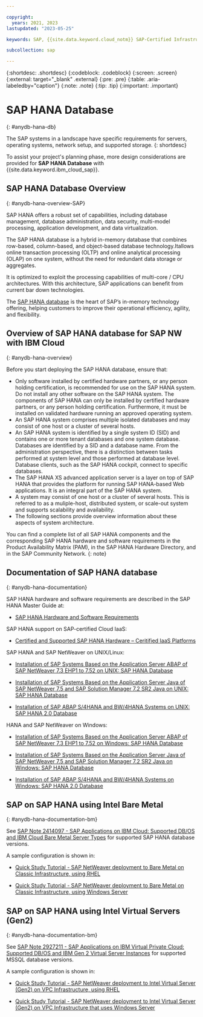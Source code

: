 ```yaml
---

copyright:
  years: 2021, 2023
lastupdated: "2023-05-25"

keywords: SAP, {{site.data.keyword.cloud_notm}} SAP-Certified Infrastructure, {{site.data.keyword.ibm_cloud_sap}}, SAP Workloads

subcollection: sap

---
```


{:shortdesc: .shortdesc}
{:codeblock: .codeblock}
{:screen: .screen}
{:external: target="_blank" .external}
{:pre: .pre}
{:table: .aria-labeledby="caption"}
{:note: .note}
{:tip: .tip}
{:important: .important}

# SAP HANA Database
{: #anydb-hana-db}

The SAP systems in a landscape have specific requirements for servers, operating systems, network setup, and supported storage.
{: shortdesc}

To assist your project's planning phase, more design considerations are provided for **SAP HANA Database** with {{site.data.keyword.ibm_cloud_sap}}.

## SAP HANA Database Overview 
{: #anydb-hana-overview-SAP}

SAP HANA offers a robust set of capabilities, including database management, database administration, data security, multi-model processing, application development, and data virtualization.

The SAP HANA database  is  a hybrid  in-memory  database that  combines row-based, column-based, and object-based  database  technology.Itallows  online  transaction  processing  (OLTP)  and  online  analytical processing (OLAP) on one system, without the need for redundant data storage or aggregates.

It  is  optimized  to  exploit  the  processing  capabilities  of  multi-core  /  CPU  architectures.  With  this architecture, SAP applications can benefit from current bar down technologies.

The [SAP  HANA  database](http://tekslate.com/tutorials/sap-hana-tutorials-interview-questions/) is the heart of SAP’s in-memory  technology  offering,  helping  customers  to improve their operational efficiency, agility, and flexibility.

## Overview of SAP HANA database for SAP NW with IBM Cloud
{: #anydb-hana-overview}

Before you start deploying the SAP HANA database, ensure that:

* Only software installed by certified hardware partners, or any person holding certification, is recommended for use on the SAP HANA system. Do not install any other software on the SAP HANA system. The components of SAP HANA can only be installed by certified hardware partners, or any person holding certification. Furthermore, it must be installed on validated hardware running an approved operating system.
* An SAP HANA system comprises multiple isolated databases and may consist of one host or a cluster of several hosts.
* An SAP HANA system is identified by a single system ID (SID) and contains one or more tenant databases and one system database. Databases are identified by a SID and a database name. From the administration perspective, there is a distinction between tasks performed at system level and those performed at database level. Database clients, such as the SAP HANA cockpit, connect to specific databases.
* The SAP HANA XS advanced application server is a layer on top of SAP HANA that provides the platform for running SAP HANA-based Web applications. It is an integral part of the SAP HANA system.
* A system may consist of one host or a cluster of several hosts. This is referred to as a muliple-host, distributed system, or scale-out system and supports scalability and availability.
* The following sections provide overview information about these aspects of system architecture.

You can find a complete list of all SAP HANA components and the corresponding SAP HANA hardware and software requirements in the Product Availability Matrix (PAM), in the SAP HANA Hardware Directory, and in the SAP Community Network.
{: note}

## Documentation of SAP HANA database
{: #anydb-hana-documentation}

SAP HANA hardware and software requirements are described in the SAP HANA Master Guide at: 

* [SAP HANA Hardware and Software Requirements](https://help.sap.com/viewer/eb3777d5495d46c5b2fa773206bbfb46/2.0.01/en-US/d3d1cf20bb5710149b57fd794c827a4e.html) 

SAP HANA support on SAP-certified Cloud IaaS: 

* [Certified and Supported SAP HANA Hardware – Ceritified IaaS Platforms](https://www.sap.com/dmc/exp/2014-09-02-hana-hardware/enEN/#/solutions?filters=iaas;ve:28) 

SAP HANA and SAP NetWeaver on UNIX/Linux: 

* [Installation of SAP Systems Based on the Application Server ABAP of SAP NetWeaver 7.3 EHP1 to 7.52 on UNIX: SAP HANA Database](https://help.sap.com/viewer/910828cec5d14d6685da380aec1dc4ae/CURRENT_VERSION/en-US/9420dabb130e4ae1996b3f39e202cc6e.html) 

* [Installation of SAP Systems Based on the Application Server Java of SAP NetWeaver 7.5 and SAP Solution Manager 7.2 SR2 Java on UNIX: SAP HANA Database](https://help.sap.com/viewer/3aa4caa3bd634a22bdc572d82d1311ec/CURRENT_VERSION/en-US/9420dabb130e4ae1996b3f39e202cc6e.html) 

* [Installation of SAP ABAP S/4HANA and BW/4HANA Systems on UNIX: SAP HANA 2.0 Database](https://help.sap.com/viewer/39c32e9783f6439e871410848f61544c/CURRENT_VERSION_SWPM20/en-US/1937febc57ad4d81a213fca9b3e031a5.html)

HANA and SAP NetWeaver on Windows: 

* [Installation of SAP Systems Based on the Application Server ABAP of SAP NetWeaver 7.3 EHP1 to 7.52 on Windows: SAP HANA Database](https://help.sap.com/viewer/2703bed525eb478c935bc312b3c3b0a6/CURRENT_VERSION/en-US/9420dabb130e4ae1996b3f39e202cc6e.html)

* [Installation of SAP Systems Based on the Application Server Java of SAP NetWeaver 7.5 and SAP Solution Manager 7.2 SR2 Java on Windows: SAP HANA Database](https://help.sap.com/viewer/14ccd8beec6f4651905783bc469bce5d/CURRENT_VERSION/en-US/9420dabb130e4ae1996b3f39e202cc6e.html)

* [Installation of SAP ABAP S/4HANA and BW/4HANA Systems on Windows: SAP HANA 2.0 Database](https://help.sap.com/viewer/3741bfe0345f4892ae190ee7cfc53d4c/CURRENT_VERSION_SWPM20/en-US/1937febc57ad4d81a213fca9b3e031a5.html) 

## SAP on SAP HANA using Intel Bare Metal 
{: #anydb-hana-documentation-bm}

See [SAP Note 2414097 - SAP Applications on IBM Cloud: Supported DB/OS and IBM Cloud Bare Metal Server Types](https://launchpad.support.sap.com/#/notes/2414097) for supported SAP HANA database versions. 

A sample configuration is shown in: 

* [Quick Study Tutorial - SAP NetWeaver deployment to Bare Metal on Classic Infrastructure, using RHEL](https://cloud.ibm.com/docs/sap?topic=sap-quickstudy-bm-netweaver-rhel) 

* [Quick Study Tutorial - SAP NetWeaver deployment to Bare Metal on Classic Infrastructure, using Windows Server](https://cloud.ibm.com/docs/sap?topic=sap-quickstudy-bm-netweaver-wins) 

## SAP on SAP HANA using Intel Virtual Servers (Gen2) 
{: #anydb-hana-documentation-bm}

See [SAP Note 2927211 - SAP Applications on IBM Virtual Private Cloud: Supported DB/OS and IBM Gen 2 Virtual Server Instances](https://launchpad.support.sap.com/#/notes/2927211) for supported MSSQL database versions. 

A sample configuration is shown in: 

* [Quick Study Tutorial - SAP NetWeaver deployment to Intel Virtual Server (Gen2) on VPC Infrastructure, using RHEL](https://cloud.ibm.com/docs/sap?topic=sap-quickstudy-vs-gen2-netweaver-rhel) 

* [Quick Study Tutorial - SAP NetWeaver deployment to Intel Virtual Server (Gen2) on VPC Infrastructure that uses Windows Server](https://cloud.ibm.com/docs/sap?topic=sap-quickstudy-vs-gen2-netweaver-wins) 

